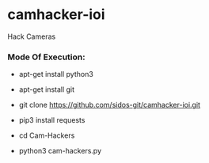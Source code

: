 # camhacker-ioi

Hack Cameras

<h3> Mode Of Execution: </h3>

* apt-get install python3

* apt-get install git

* git clone https://github.com/sidos-git/camhacker-ioi.git

* pip3 install requests

* cd Cam-Hackers

* python3 cam-hackers.py